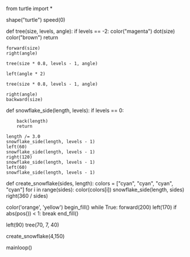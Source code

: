 from turtle import *

shape("turtle")
speed(0)


def tree(size, levels, angle):
    if levels == -2:
        color("magenta")
        dot(size)
        color("brown")
        return

    forward(size)
    right(angle)

    tree(size * 0.8, levels - 1, angle)

    left(angle * 2)

    tree(size * 0.8, levels - 1, angle)

    right(angle)
    backward(size)


def snowflake_side(length, levels):
    if levels == 0:

        back(length)
        return

    length /= 3.0
    snowflake_side(length, levels - 1)
    left(60)
    snowflake_side(length, levels - 1)
    right(120)
    snowflake_side(length, levels - 1)
    left(60)
    snowflake_side(length, levels - 1)


def create_snowflake(sides, length):
    colors = ["cyan", "cyan", "cyan", "cyan"]
    for i in range(sides):
        color(colors[i])
        snowflake_side(length, sides)
        right(360 / sides)



color('orange', 'yellow')
begin_fill()
while True:
    forward(200)
    left(170)
    if abs(pos()) < 1:
        break
end_fill()



left(90)
tree(70, 7, 40)

create_snowflake(4,150)

mainloop()
